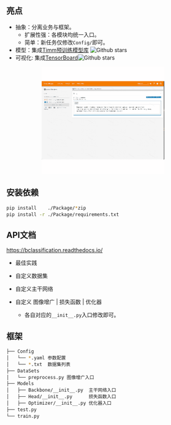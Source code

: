 ## 亮点
- 抽象：分离业务与框架。
  - 扩展性强：各模块均统一入口。
  - 简单：新任务仅修改`Config/`即可。
- 模型：集成[Timm预训练模型库](https://github.com/rwightman/pytorch-image-models) ![Github stars](https://img.shields.io/github/stars/rwightman/pytorch-image-models.svg)
- 可视化: 集成[TensorBoard](https://github.com/tensorflow/tensorboard)![Github stars](https://img.shields.io/github/stars/tensorflow/tensorboard.svg)
<div align=center><img src="./Docs/source/imgs/tsdb.gif" ></div>

## 安装依赖

```bash
pip install    ./Package/*zip
pip install -r ./Package/requirements.txt 
```

## API文档

https://bclassification.readthedocs.io/

- 最佳实践
- 自定义数据集

- 自定义主干网络
- 自定义 图像增广 | 损失函数 | 优化器

  - 各自对应的`__init__.py`入口修改即可。

## 框架

```bash
├── Config
│   └── *.yaml 参数配置
│   └── *.txt  数据集列表 
├── DataSets
│   └── preprocess.py 图像增广入口
├── Models
│   ├── Backbone/__init__.py  主干网络入口
│   ├── Head/__init__.py      损失函数入口
│   ├── Optimizer/__init__.py 优化器入口
├── test.py
└── train.py
```

